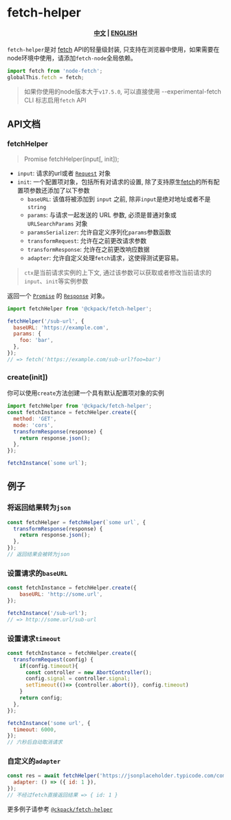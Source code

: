# fetch-helper

<h4 align="center">
  <a href="/README-ZH.md">中文</a>
  |
  <a href="/README.md">ENGLISH</a>
</h4>

`fetch-helper`是对 [fetch](https://developer.mozilla.org/zh-CN/docs/Web/API/fetch) API的轻量级封装, 只支持在浏览器中使用，如果需要在node环境中使用，请添加`fetch-node`全局依赖。

```js
import fetch from 'node-fetch';
globalThis.fetch = fetch;
```

> 如果你使用的node版本大于`v17.5.0`, 可以直接使用 --experimental-fetch CLI 标志启用`fetch` API

## API文档

### fetchHelper

> Promise<Response> fetchHelper(input[, init]);

+ `input`: 请求的url或者 [`Request`](https://developer.mozilla.org/zh-CN/docs/Web/API/Request) 对象
+ `init`: 一个配置项对象，包括所有对请求的设置, 除了支持原生[fetch](https://developer.mozilla.org/zh-CN/docs/Web/API/fetch)的所有配置项参数还添加了以下参数
  + `baseURL`: 该值将被添加到 `input` 之前, 除非`input`是绝对地址或者不是`string`
  + `params`: 与请求一起发送的 URL 参数, 必须是普通对象或 `URLSearchParams` 对象
  + `paramsSerializer`: 允许自定义序列化`params`参数函数
  + `transformRequest`: 允许在之前更改请求参数
  + `transformResponse`: 允许在之前更改响应数据
  + `adapter`: 允许自定义处理`fetch`请求，这使得测试更容易。

> `ctx`是当前请求实例的上下文, 通过该参数可以获取或者修改当前请求的`input`、`init`等实例参数

返回一个 [`Promise`](https://developer.mozilla.org/zh-CN/docs/Web/JavaScript/Reference/Global_Objects/Promise) 的 [`Response`](https://developer.mozilla.org/zh-CN/docs/Web/API/Response) 对象。

```js
import fetchHelper from '@ckpack/fetch-helper';

fetchHelper('/sub-url', {
  baseURL: 'https://example.com',
  params: {
    foo: 'bar',
  },
});
// => fetch('https://example.com/sub-url?foo=bar')
```

### create(init])

你可以使用`create`方法创建一个具有默认配置项对象的实例

```js
import fetchHelper from '@ckpack/fetch-helper';
const fetchInstance = fetchHelper.create({
  method: 'GET',
  mode: 'cors',
  transformResponse(response) {
    return response.json();
  },
});

fetchInstance(`some url`);
```

## 例子

### 将返回结果转为`json`

```js
const fetchHelper = fetchHelper(`some url`, {
  transformResponse(response) {
    return response.json();
  },
});
// 返回结果会被转为json
```

### 设置请求的`baseURL`

```js
const fetchInstance = fetchHelper.create({
    baseURL: 'http://some.url',
});

fetchInstance('/sub-url');
// => http://some.url/sub-url
```

### 设置请求`timeout`

```js
const fetchInstance = fetchHelper.create({
  transformRequest(config) {
    if(config.timeout){
      const controller = new AbortController();
      config.signal = controller.signal;
      setTimeout(()=> {controller.abort()}, config.timeout)
    }
    return config;
  },
});

fetchInstance('some url', {
  timeout: 6000,
});
// 六秒后自动取消请求
```

### 自定义的`adapter`

```js
const res = await fetchHelper('https://jsonplaceholder.typicode.com/comments', {
  adapter: () => ({ id: 1 }),
});
// 不经过fetch直接返回结果 => { id: 1 }
```

更多例子请参考 [`@ckpack/fetch-helper`](./__test__/index.test.js)
